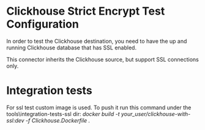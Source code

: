 # Clickhouse Strict Encrypt Test Configuration

In order to test the Clickhouse destination, you need to have the up and running Clickhouse database that has SSL enabled.

This connector inherits the Clickhouse source, but support SSL connections only.

# Integration tests
For ssl test custom image is used. To push it run this command under the tools\integration-tests-ssl dir:
*docker build -t your_user/clickhouse-with-ssl:dev -f Clickhouse.Dockerfile .*
